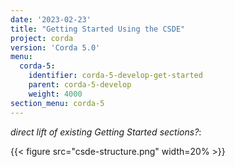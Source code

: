 ```yaml
---
date: '2023-02-23'
title: "Getting Started Using the CSDE"
project: corda
version: 'Corda 5.0'
menu:
  corda-5:
    identifier: corda-5-develop-get-started
    parent: corda-5-develop
    weight: 4000
section_menu: corda-5
---
```

_direct lift of existing Getting Started sections?_:

{{< figure src="csde-structure.png" width=20% >}}